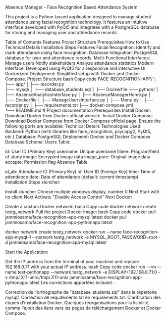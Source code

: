 Absence Manager - Face Recognition Based Attendance System

This project is a Python-based application designed to manage student attendance using facial recognition technology. It features an intuitive interface developed with PyQt5 and integrates with a PostgreSQL database for storing and managing user and attendance records.

Table of Contents
Features
Project Structure
Prerequisites
How to Use
Technical Details
Installation Steps
Features
Facial Recognition: Identify and mark attendance using face recognition.
Database Integration: PostgreSQL database for user and attendance records.
Multi-Functional Interfaces:
Manage users
Notify stakeholders
Analyze attendance statistics
Modern Interface: Developed using PyQt5 for a responsive and interactive UI.
Dockerized Deployment: Simplified setup with Docker and Docker Compose.
Project Structure
bash
Copy code
FACE-RECOGNITION-APP/
│
├── app/
│   ├── recorder.py                     
├── mysql/
│   ├── database_students.sql
│   ├── Dockerfile
├── python/
│   ├── AbsenceAnalyticsInterface.py
│   ├── AbsenceManagerHome.py
│   ├── Dockerfile
│   ├── ManageUsersInterface.py
│   ├── Menu.py
│   ├── recorder.py
│   ├── requirements.txt
├── docker-compose.yml                 
└── README.md  # Project documentation
Prerequisites
Install Docker: Download Docker from Docker official website.
Install Docker Compose: Download Docker Compose from Docker Compose official page.
Ensure the following ports are available:
Technical Details
Technologies Used:
Backend: Python (with libraries like face_recognition, psycopg2, PyQt5, etc.)
Database: PostgreSQL
Deployment: Docker and Docker Compose
Database Schema:
Users Table:

id: User ID (Primary Key)
username: Unique username
filiere: Program/field of study
image: Encrypted image data
image_pure: Original image data
accepte: Permission flag
Absence Table:

id_ab: Attendance ID (Primary Key)
id: User ID (Foreign Key)
time: Time of attendance
date: Date of attendance (default: current timestamp)
Installation Steps
xluncher:

Install xluncher
Choose multiple windows display, number 0
Next
Start with no client
Next
Activate "Disable Access Control"
Next
Docker:

Create a custom Docker network:
bash
Copy code
docker network create testg_network
Pull the project Docker image:
bash
Copy code
docker pull jammiosama/face-recognition-app-mysql:latest
docker pull jammiosama/face-recognition-app-pythonapp:latest

docker network create testg_network
docker run --name face-recognition-app-mysql-1 --network testg_network -e MYSQL_ROOT_PASSWORD=root -d jammiosama/face-recognition-app-mysql:latest

Start the Application:

Get the IP address from the terminal of your machine and replace 192.168.0.71 with your actual IP address.
bash
Copy code
docker run --rm --name test-pythonapp --network testg_network -e DISPLAY=192.168.0.71:0 -v /tmp/.X11-unix:/tmp/.X11-unix jammiosama/face-recognition-app-pythonapp:latest
Les corrections apportées incluent :

Correction de l'orthographe de "database_students.sql" dans le répertoire mysql/.
Correction de requitements.txt en requirements.txt.
Clarification des étapes d'installation Docker.
Quelques réorganisations pour la lisibilité, comme l'ajout des liens vers les pages de téléchargement Docker et Docker Compose.
